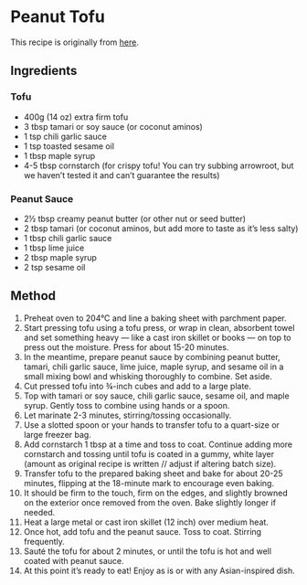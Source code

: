 
# Peanut Tofu # 

This recipe is originally from [here](https://www.reddit.com/r/GifRecipes/comments/bmih7l/baked_crispy_peanut_tofu/).
## Ingredients ## 

### Tofu
- 400g (14 oz) extra firm tofu
- 3 tbsp tamari or soy sauce (or coconut aminos)
- 1 tsp chili garlic sauce
- 1 tsp toasted sesame oil
- 1 tbsp maple syrup
- 4-5 tbsp cornstarch (for crispy tofu! You can try subbing arrowroot, but we haven’t tested it and can’t guarantee the results)

### Peanut Sauce

- 2½ tbsp creamy peanut butter (or other nut or seed butter)
- 2 tbsp tamari (or coconut aminos, but add more to taste as it’s less salty)
- 1 tbsp chili garlic sauce
- 1 tbsp lime juice
- 2 tbsp maple syrup
- 2 tsp sesame oil

## Method ## 

1. Preheat oven to 204°C and line a baking sheet with parchment paper.
2. Start pressing tofu using a tofu press, or wrap in clean, absorbent towel and set something heavy — like a cast iron skillet or books — on top to press out the moisture. Press for about 15-20 minutes.
3. In the meantime, prepare peanut sauce by combining peanut butter, tamari, chili garlic sauce, lime juice, maple syrup, and sesame oil in a small mixing bowl and whisking thoroughly to combine. Set aside.
4. Cut pressed tofu into ¾-inch cubes and add to a large plate. 
5. Top with tamari or soy sauce, chili garlic sauce, sesame oil, and maple syrup. Gently toss to combine using hands or a spoon. 
6. Let marinate 2-3 minutes, stirring/tossing occasionally.
7. Use a slotted spoon or your hands to transfer tofu to a quart-size or large freezer bag. 
8. Add cornstarch 1 tbsp at a time and toss to coat. Continue adding more cornstarch and tossing until tofu is coated in a gummy, white layer (amount as original recipe is written // adjust if altering batch size).
9. Transfer tofu to the prepared baking sheet and bake for about 20-25 minutes, flipping at the 18-minute mark to encourage even baking. 
10. It should be firm to the touch, firm on the edges, and slightly browned on the exterior once removed from the oven. Bake slightly longer if needed.
11. Heat a large metal or cast iron skillet (12 inch) over medium heat. 
12. Once hot, add tofu and the peanut sauce. Toss to coat. Stirring frequently.
13. Sauté the tofu for about 2 minutes, or until the tofu is hot and well coated with peanut sauce.
14. At this point it’s ready to eat! Enjoy as is or with any Asian-inspired dish.
  
  